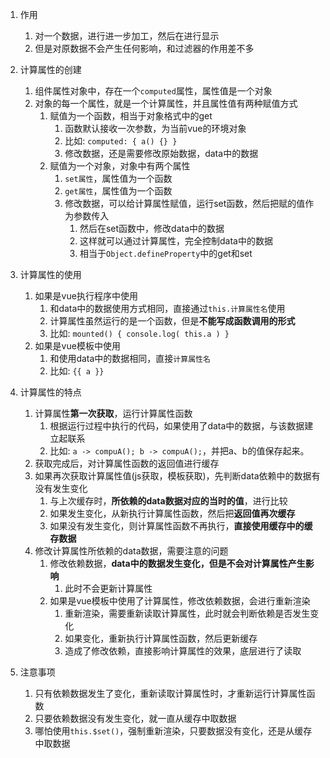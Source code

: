 
1. 作用
   1) 对一个数据，进行进一步加工，然后在进行显示
   2) 但是对原数据不会产生任何影响，和过滤器的作用差不多


2. 计算属性的创建
   1) 组件属性对象中，存在一个`computed`属性，属性值是一个对象
   2) 对象的每一个属性，就是一个计算属性，并且属性值有两种赋值方式
      1) 赋值为一个函数，相当于对象格式中的get
         1) 函数默认接收一次参数，为当前vue的环境对象
         2) 比如: `computed: { a() {} }`
         3) 修改数据，还是需要修改原始数据，data中的数据
      2) 赋值为一个对象，对象中有两个属性
         1) `set属性`，属性值为一个函数
         2) `get属性`，属性值为一个函数
         3) 修改数据，可以给计算属性赋值，运行set函数，然后把赋的值作为参数传入
            1) 然后在set函数中，修改data中的数据
            2) 这样就可以通过计算属性，完全控制data中的数据
            3) 相当于`Object.defineProperty`中的get和set


3. 计算属性的使用
   1) 如果是vue执行程序中使用
      1) 和data中的数据使用方式相同，直接通过`this.计算属性名`使用
      2) 计算属性虽然运行的是一个函数，但是**不能写成函数调用的形式**
      3) 比如: `mounted() { console.log( this.a ) }`
   2) 如果是vue模板中使用
      1) 和使用data中的数据相同，直接`计算属性名`
      2) 比如: `{{ a }}`


4. 计算属性的特点
   1) 计算属性**第一次获取**，运行计算属性函数
      1) 根据运行过程中执行的代码，如果使用了data中的数据，与该数据建立起联系
      2) 比如: `a -> compuA(); b -> compuA();`，并把a、b的值保存起来。
   2) 获取完成后，对计算属性函数的返回值进行缓存
   3) 如果再次获取计算属性值(js获取，模板获取)，先判断data依赖中的数据有没有发生变化
      1) 与上次缓存时，**所依赖的data数据对应的当时的值**，进行比较
      2) 如果发生变化，从新执行计算属性函数，然后把**返回值再次缓存**
      3) 如果没有发生变化，则计算属性函数不再执行，**直接使用缓存中的缓存数据**
   4) 修改计算属性所依赖的data数据，需要注意的问题
      1) 修改依赖数据，**data中的数据发生变化，但是不会对计算属性产生影响**
         1) 此时不会更新计算属性
      2) 如果是vue模板中使用了计算属性，修改依赖数据，会进行重新渲染
         1) 重新渲染，需要重新读取计算属性，此时就会判断依赖是否发生变化
         2) 如果变化，重新执行计算属性函数，然后更新缓存
         3) 造成了修改依赖，直接影响计算属性的效果，底层进行了读取

5. 注意事项
   1) 只有依赖数据发生了变化，重新读取计算属性时，才重新运行计算属性函数
   2) 只要依赖数据没有发生变化，就一直从缓存中取数据
   3) 哪怕使用`this.$set()`，强制重新渲染，只要数据没有变化，还是从缓存中取数据

